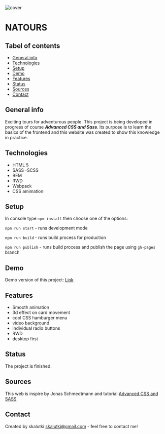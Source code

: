 ![cover](https://skalutki.github.io/Natours/og.png)

# NATOURS

## Tabel of contents

- [General info](#general-info)
- [Technologies](#technologies)
- [Setup](#setup)
- [Demo](#demo)
- [Features](#features)
- [Status](#status)
- [Sources](#sources)
- [Contact](#contact)

## General info

Exciting tours for adventurous people.
This project is being developed in progress of course **_Advanced CSS and Sass_**.
Its purpose is to learn the basics of the frontend and this website was created to show this knowledge in practice.

## Technologies

- HTML 5
- SASS -SCSS
- BEM
- RWD
- Webpack
- CSS amimation

## Setup

In console type `npm install` then choose one of the options:

`npm run start` - runs development mode

`npm run build` - runs build process for production

`npm run publish` - runs build process and publish the page using `gh-pages` branch

## Demo

Demo version of this project: [Link](https://skalutki.github.io/Natours/)

## Features

- Smooth animation
- 3d effect on card movement
- cool CSS hamburger menu
- video background
- individual radio buttons
- RWD
- desktop first

## Status

The project is finished.

## Sources

This web is inspire by Jonas Schmedtmann and tutorial [Advanced CSS and SASS](https://www.udemy.com/course/advanced-css-and-sass/)

## Contact

Created by skalutki <skalutki@gmail.com> - feel free to contact me!
